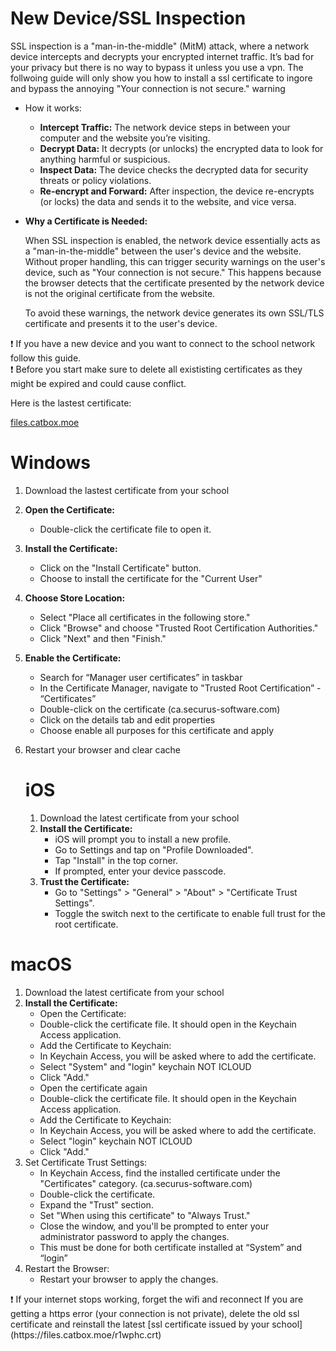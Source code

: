 # New Device/SSL Inspection

SSL inspection is a "man-in-the-middle" (MitM) attack, where a network device intercepts and decrypts your encrypted internet traffic. It’s bad for your privacy but there is no way to bypass it unless you use a vpn. The follwoing guide will only show you how to install a ssl certificate to ingore and bypass the annoying "Your connection is not secure." warning

- How it works:
    - **Intercept Traffic:** The network device steps in between your computer and the website you’re visiting.
    - **Decrypt Data:** It decrypts (or unlocks) the encrypted data to look for anything harmful or suspicious.
    - **Inspect Data:** The device checks the decrypted data for security threats or policy violations.
    - **Re-encrypt and Forward:** After inspection, the device re-encrypts (or locks) the data and sends it to the website, and vice versa.
- **Why a Certificate is Needed:**
    
    When SSL inspection is enabled, the network device essentially acts as a "man-in-the-middle" between the user's device and the website. Without proper handling, this can trigger security warnings on the user's device, such as "Your connection is not secure." This happens because the browser detects that the certificate presented by the network device is not the original certificate from the website.
    
    To avoid these warnings, the network device generates its own SSL/TLS certificate and presents it to the user's device.
    

<aside>
❗ If you have a new device and you want to connect to the school network follow this guide.

</aside>

<aside>
❗ Before you start make sure to delete all exististing certificates as they might be expired and could cause conflict.

</aside>

Here is the lastest certificate:

[files.catbox.moe](https://files.catbox.moe/r1wphc.crt)

# **Windows**

1. Download the lastest certificate from your school
2. **Open the Certificate:**
    - Double-click the certificate file to open it.
3. **Install the Certificate:**
    - Click on the "Install Certificate" button.
    - Choose to install the certificate for the "Current User"
4. **Choose Store Location:**
    - Select "Place all certificates in the following store."
    - Click "Browse" and choose "Trusted Root Certification Authorities."
    - Click "Next" and then "Finish."
5. **Enable the Certificate:**
    - Search for “Manager user certificates” in taskbar
    - In the Certificate Manager, navigate to "Trusted Root Certification” - “Certificates”
    - Double-click on the certificate (ca.securus-software.com)
    - Click on the details tab and edit properties
    - Choose enable all purposes for this certificate and apply
6. Restart your browser and clear cache 
    
    
    # iOS
    
    1. Download the latest certificate from your school
    2. **Install the Certificate:**
        - iOS will prompt you to install a new profile.
        - Go to Settings and tap on "Profile Downloaded".
        - Tap "Install" in the top corner.
        - If prompted, enter your device passcode.
    3. **Trust the Certificate:**
        - Go to "Settings" > "General" > "About" > "Certificate Trust Settings".
        - Toggle the switch next to the certificate to enable full trust for the root certificate.

# macOS

1. Download the latest certificate from your school
2. **Install the Certificate:**
    - Open the Certificate:
    - Double-click the certificate file. It should open in the Keychain Access application.
    - Add the Certificate to Keychain:
    - In Keychain Access, you will be asked where to add the certificate.
    - Select "System" and "login" keychain NOT ICLOUD
    - Click "Add."
    - Open the certificate again
    - Double-click the certificate file. It should open in the Keychain Access application.
    - Add the Certificate to Keychain:
    - In Keychain Access, you will be asked where to add the certificate.
    - Select "login" keychain NOT ICLOUD
    - Click "Add."
3. Set Certificate Trust Settings:
    - In Keychain Access, find the installed certificate under the "Certificates" category.  (ca.securus-software.com)
    - Double-click the certificate.
    - Expand the "Trust" section.
    - Set "When using this certificate" to "Always Trust."
    - Close the window, and you'll be prompted to enter your administrator password to apply the changes.
    - This must be done for both certificate installed at “System” and “login”
4. Restart the Browser:
    - Restart your browser to apply the changes.

<aside>
❗ If your internet stops working, forget the wifi and reconnect
If you are getting a https error (your connection is not private), delete the old ssl certificate and reinstall the latest [ssl certificate issued by your school](https://files.catbox.moe/r1wphc.crt)

</aside>
